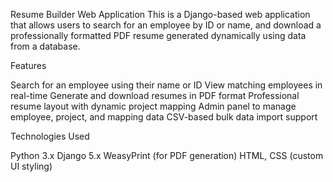 Resume Builder Web Application
This is a Django-based web application that allows users to search for an employee by ID or name, and download a professionally formatted PDF resume generated dynamically using data from a database.

Features

Search for an employee using their name or ID
View matching employees in real-time
Generate and download resumes in PDF format
Professional resume layout with dynamic project mapping
Admin panel to manage employee, project, and mapping data
CSV-based bulk data import support

Technologies Used

Python 3.x
Django 5.x
WeasyPrint (for PDF generation)
HTML, CSS (custom UI styling)
